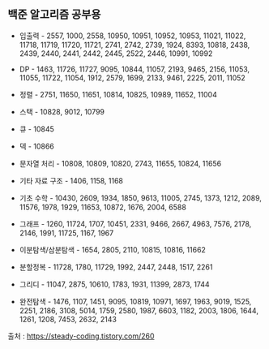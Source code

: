 ## 백준 알고리즘 공부용

* 입출력 - 2557, 1000, 2558, 10950, 10951, 10952, 10953, 11021, 11022, 11718, 11719, 11720, 11721, 2741, 2742, 2739, 1924, 8393, 10818, 2438, 2439, 2440, 2441, 2442, 2445, 2522, 2446, 10991, 10992

* DP - 1463, 11726, 11727, 9095, 10844, 11057, 2193, 9465, 2156, 11053, 11055, 11722, 11054, 1912, 2579, 1699, 2133, 9461, 2225, 2011, 11052 

* 정렬 - 2751, 11650, 11651, 10814, 10825, 10989, 11652, 11004

* 스택 - 10828, 9012, 10799

* 큐 - 10845

* 덱 - 10866

* 문자열 처리 - 10808, 10809, 10820, 2743, 11655, 10824, 11656

* 기타 자료 구조 - 1406, 1158, 1168

* 기초 수학 - 10430, 2609, 1934, 1850, 9613, 11005, 2745, 1373, 1212, 2089, 11576, 1978, 1929, 11653, 10872, 1676, 2004, 6588  

* 그래프 - 1260, 11724, 1707, 10451, 2331, 9466, 2667, 4963, 7576, 2178, 2146, 1991, 11725, 1167, 1967

* 이분탐색/삼분탐색 - 1654, 2805, 2110, 10815, 10816, 11662

* 분할정복 - 11728, 1780, 11729, 1992, 2447, 2448, 1517, 2261

* 그리디 - 11047, 2875, 10610, 1783, 1931, 11399, 2873, 1744 

* 완전탐색 - 1476, 1107, 1451, 9095, 10819, 10971, 1697, 1963, 9019, 1525, 2251, 2186, 3108, 5014, 1759, 2580, 1987, 6603, 1182, 2003, 1806, 1644, 1261, 1208, 7453, 2632, 2143


출처 : https://steady-coding.tistory.com/260
